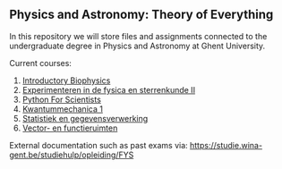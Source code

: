 ## Physics and Astronomy: Theory of Everything
In this repository we will store files and assignments connected to the undergraduate degree in Physics and Astronomy at Ghent University. 

Current courses:
  1. [Introductory Biophysics](biophysics) 
  2. [Experimenteren in de fysica en sterrenkunde II](experimenteren-2) 
  3. [Python For Scientists](py4Sci) 
  4. [Kwantummechanica 1](kwantummechanica-1) 
  5. [Statistiek en gegevensverwerking](statistiek-en-gegevensverwerking) 
  6. [Vector- en functieruimten](vector-en-functieruimten) 

External documentation such as past exams via: https://studie.wina-gent.be/studiehulp/opleiding/FYS
